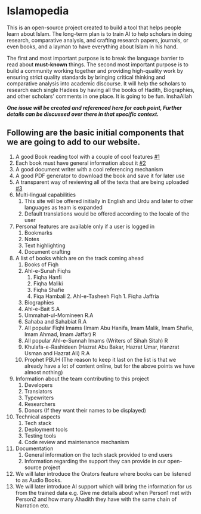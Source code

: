 # Islamopedia
This is an open-source project created to build a tool that helps people learn about Islam. The long-term plan is to train AI to help scholars in doing research, comparative analysis, and crafting research papers, journals, or even books, and a layman to have everything about Islam in his hand.

The first and most important purpose is to break the language barrier to read about **must-known** things. The second most important purpose is to build a community working together and providing high-quality work by ensuring strict quality standards by bringing critical thinking and comparative analysis into academic discourse. It will help the scholars to research each single Hadees by having all the books of Hadith, Biographies, and other scholars' comments in one place. It is going to be fun. InshaAllah

_**One issue will be created and referenced here for each point, Further details can be discussed over there in that specific context.**_

## Following are the basic initial components that we are going to add to our website.
1. A good Book reading tool with a couple of cool features [#1](/../../issues/1)
2. Each book must have general information about it [#2](/../../issues/2)
3. A good document writer with a cool referencing mechanism
4. A good PDF generator to download the book and save it for later use
5. A transparent way of reviewing all of the texts that are being uploaded [#3](/../../issues/3)
6. Multi-lingual capabilities
    1. This site will be offered initially in English and Urdu and later to other languages as team is expanded
    2. Default translations would be offered according to the locale of the user
7. Personal features are available only if a user is logged in
    1. Bookmarks
    2. Notes
    3. Text highlighting
    4. Document crafting 
8. A list of books which are on the track coming ahead
    1. Books of Fiqh
      1. Ahl-e-Sunah Fiqhs
         1. Fiqha Hanfi
         2. Fiqha Maliki
         3. Fiqha Shafie
         4. Fiqa Hambali 
       2. Ahl-e-Tasheeh Fiqh
        1. Fiqha Jaffria
    2. Biographies
      1. Ahl-e-Bait S.A
      2. Ummahat-ul-Momineen R.A
      3. Sahaba and Sahabiat R.A
      4. All popular Fiqhi Imams (Imam Abu Hanifa, Imam Malik, Imam Shafie, Imam Ahmad, Imam Jaffar) R
      5. All popular Ahl-e-Sunnah Imams (Writers of Sihah Sitah) R
      6. Khulafa-e-Rashideen (Hazrat Abu Bakar, Hazrat Umar, Hanzrat Usman and Hazrat Ali) R.A
      7. Prophet PBUH (The reason to keep it last on the list is that we already have a lot of content online, but for the above points we have almost nothing)
9. Information about the team contributing to this project
    1. Developers
    2. Translators
    3. Typewriters
    4. Researchers
    5. Donors (If they want their names to be displayed)
11. Technical aspects
    1. Tech stack 
    2. Deployment tools
    3. Testing tools
    4. Code review and maintenance mechanism
12. Documentation
    1. General information on the tech stack provided to end users
    2. Information regarding the support they can provide in our open-source project
13. We will later introduce the Orators feature where books can be listened to as Audio Books.
14. We will later introduce AI support which will bring the information for us from the trained data e.g. Give me details about when Person1 met with Person2 and how many Ahadith they have with the same chain of Narration etc.

